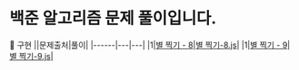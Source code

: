 # 백준 알고리즘 문제 풀이입니다.

🥴 구현
||문제출처|풀이|
|------|---|---|
|1|[별 찍기 - 8](https://www.acmicpc.net/problem/2445)|[별 찍기-8.js](https://github.com/1two13/Baekjoon-Algorithm/commit/0183c455f4593b3c22f74c8b1586a8ee1e176207#diff-6a1d37ddbebc7ca17c90dafb69b64dd1cd154d3d6a76987c052de6bc583bf3f7)|
|1|[별 찍기 - 9](https://www.acmicpc.net/problem/2446)|[별 찍기-9.js](https://github.com/1two13/Baekjoon-Algorithm/commit/ee5b96ec64a5f440546003554a83a5c34722fb29)|
